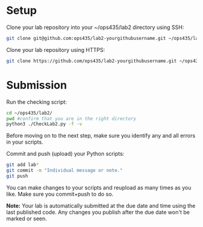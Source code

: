 # Setup
Clone your lab repository into your ~/ops435/lab2 directory using SSH:
```bash
git clone git@github.com:ops435/lab2-yourgithubusername.git ~/ops435/lab2/
```

Clone your lab repository using HTTPS:
```bash
git clone https://github.com/ops435/lab2-yourgithubusername.git ~/ops435/lab2/ # (login required)
```

# Submission
Run the checking script:
```bash
cd ~/ops435/lab2/
pwd #confirm that you are in the right directory
python3 ./CheckLab2.py -f -v
```
Before moving on to the next step, make sure you identify any and all errors in your scripts.

Commit and push (upload) your Python scripts:
```bash
git add lab*
git commit -m "Individual message or note."
git push
```

You can make changes to your scripts and reupload as many times as you like. Make sure you commit+push to do so.

**Note:** Your lab is automatically submitted at the due date and time using the last published code. Any changes you publish after the due date won't be marked or seen.
